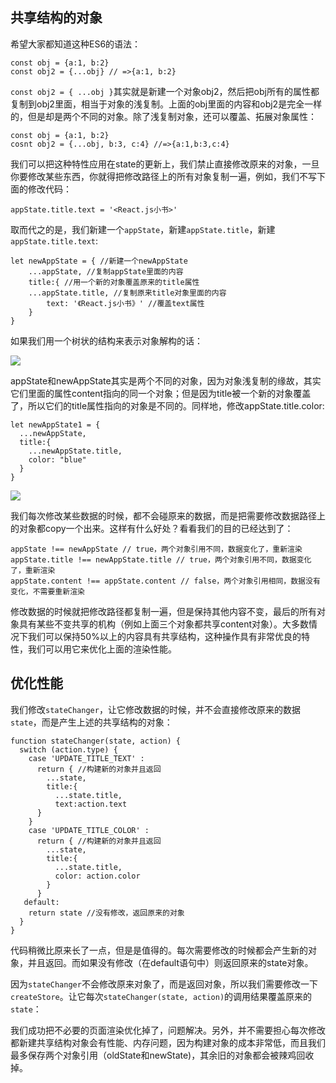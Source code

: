 ## 共享结构的对象

希望大家都知道这种ES6的语法：

    const obj = {a:1, b:2}
    const obj2 = {...obj} // =>{a:1, b:2}


`const obj2 = { ...obj }`其实就是新建一个对象obj2，然后把obj所有的属性都复制到obj2里面，相当于对象的浅复制。上面的obj里面的内容和obj2是完全一样的，但是却是两个不同的对象。除了浅复制对象，还可以覆盖、拓展对象属性：

    const obj = {a:1, b:2}
    cosnt obj2 = {...obj, b:3, c:4} //=>{a:1,b:3,c:4}

我们可以把这种特性应用在state的更新上，我们禁止直接修改原来的对象，一旦你要修改某些东西，你就得把修改路径上的所有对象复制一遍，例如，我们不写下面的修改代码：

    appState.title.text = '<React.js小书>'

取而代之的是，我们新建一个`appState`，新建`appState.title`，新建`appState.title.text`:
    
    let newAppState = { //新建一个newAppState
    	...appState, //复制appState里面的内容
    	title:{ //用一个新的对象覆盖原来的title属性
		...appState.title, //复制原来title对象里面的内容
    		text: '《React.js小书》' //覆盖text属性 
    	}
    }

如果我们用一个树状的结构来表示对象解构的话：

![](http://huzidaha.github.io/static/assets/img/posts/C8A1EB09-2D4E-442E-AD6D-E4997B4AF1C1.png)

appState和newAppState其实是两个不同的对象，因为对象浅复制的缘故，其实它们里面的属性content指向的同一个对象；但是因为title被一个新的对象覆盖了，所以它们的title属性指向的对象是不同的。同样地，修改appState.title.color:

    let newAppState1 = {
      ...newAppState,
      title:{
	    ...newAppState.title,
	    color: "blue"
      }
    }

![](http://huzidaha.github.io/static/assets/img/posts/4E4E9324-4659-4791-8957-137566C3A929.png)

我们每次修改某些数据的时候，都不会碰原来的数据，而是把需要修改数据路径上的对象都copy一个出来。这样有什么好处？看看我们的目的已经达到了：
    
    appState !== newAppState // true，两个对象引用不同，数据变化了，重新渲染
    appState.title !== newAppState.title // true，两个对象引用不同，数据变化了，重新渲染
    appState.content !== appState.content // false，两个对象引用相同，数据没有变化，不需要重新渲染

修改数据的时候就把修改路径都复制一遍，但是保持其他内容不变，最后的所有对象具有某些不变共享的机构（例如上面三个对象都共享content对象）。大多数情况下我们可以保持50%以上的内容具有共享结构，这种操作具有非常优良的特性，我们可以用它来优化上面的渲染性能。

## 优化性能

我们修改`stateChanger`，让它修改数据的时候，并不会直接修改原来的数据`state`，而是产生上述的共享结构的对象：


    function stateChanger(state, action) {
      switch (action.type) {
		case 'UPDATE_TITLE_TEXT' :
		  return { //构建新的对象并且返回
		    ...state,
		    title:{
		      ...state.title,
		      text:action.text
		  }
	    }
	    case 'UPDATE_TITLE_COLOR' :
	      return { //构建新的对象并且返回
		    ...state,
		    title:{
		      ...state.title,
		      color: action.color
		    }
	      }
   	   default: 
        return state //没有修改，返回原来的对象
      }
    }
    
 代码稍微比原来长了一点，但是是值得的。每次需要修改的时候都会产生新的对象，并且返回。而如果没有修改（在default语句中）则返回原来的state对象。

因为`stateChanger`不会修改原来对象了，而是返回对象，所以我们需要修改一下`createStore`。让它每次`stateChanger(state, action)`的调用结果覆盖原来的`state`：

我们成功把不必要的页面渲染优化掉了，问题解决。另外，并不需要担心每次修改都新建共享结构对象会有性能、内存问题，因为构建对象的成本非常低，而且我们最多保存两个对象引用（oldState和newState)，其余旧的对象都会被辣鸡回收掉。


